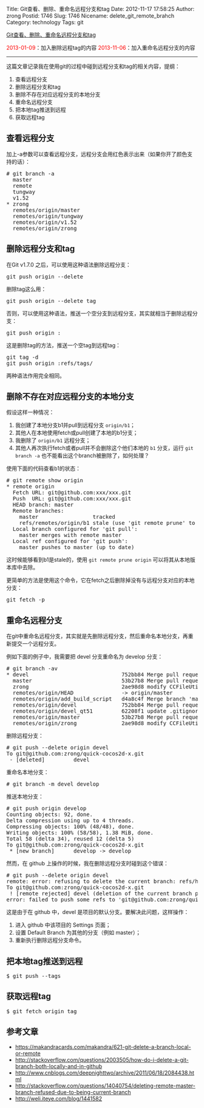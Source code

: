 Title: Git查看、删除、重命名远程分支和tag
Date: 2012-11-17 17:58:25
Author: zrong
Postid: 1746
Slug: 1746
Nicename: delete_git_remote_brahch
Category: technology
Tags: git

[Git查看、删除、重命名远程分支和tag](http://zengrong.net/post/1746.htm)

<span style="color:red;">2013-01-09</span>：加入删除远程tag的内容
<span style="color:red;">2013-11-06</span>：加入重命名远程分支的内容
<hr>

这篇文章记录我在使用git的过程中碰到远程分支和tag的相关内容，提纲：

1. 查看远程分支
1. 删除远程分支和tag
1. 删除不存在对应远程分支的本地分支
1. 重命名远程分支
1. 把本地tag推送到远程
1. 获取远程tag


## 查看远程分支

加上-a参数可以查看远程分支，远程分支会用红色表示出来（如果你开了颜色支持的话）：
<pre lang="BASH">
# git branch -a
  master
  remote
  tungway
  v1.52
* zrong
  remotes/origin/master
  remotes/origin/tungway
  remotes/origin/v1.52
  remotes/origin/zrong
</pre>

## 删除远程分支和tag

在Git v1.7.0 之后，可以使用这种语法删除远程分支：

<pre lang="BASH">
git push origin --delete <branchName>
</pre>

删除tag这么用：

<pre lang="BASH">
git push origin --delete tag <tagname>
</pre>
<!--more-->
否则，可以使用这种语法，推送一个空分支到远程分支，其实就相当于删除远程分支：

<pre lang="BASH">
git push origin :<branchName>
</pre>

这是删除tag的方法，推送一个空tag到远程tag：
<pre lang="BASH">
git tag -d <tagname>
git push origin :refs/tags/<tagname>
</pre>

两种语法作用完全相同。

## 删除不存在对应远程分支的本地分支

假设这样一种情况：
1. 我创建了本地分支b1并pull到远程分支 `origin/b1`；
2. 其他人在本地使用fetch或pull创建了本地的b1分支；
3. 我删除了 `origin/b1` 远程分支；
4. 其他人再次执行fetch或者pull并不会删除这个他们本地的 `b1` 分支，运行 `git branch -a` 也不能看出这个branch被删除了，如何处理？

使用下面的代码查看b1的状态：

<pre lang="BASH">
# git remote show origin
* remote origin
  Fetch URL: git@github.com:xxx/xxx.git
  Push  URL: git@github.com:xxx/xxx.git
  HEAD branch: master
  Remote branches:
    master                 tracked
    refs/remotes/origin/b1 stale (use 'git remote prune' to remove)
  Local branch configured for 'git pull':
    master merges with remote master
  Local ref configured for 'git push':
    master pushes to master (up to date)
</pre>

这时候能够看到b1是stale的，使用 `git remote prune origin` 可以将其从本地版本库中去除。

更简单的方法是使用这个命令，它在fetch之后删除掉没有与远程分支对应的本地分支：

<pre lang="BASH">
git fetch -p
</pre>

## 重命名远程分支

在git中重命名远程分支，其实就是先删除远程分支，然后重命名本地分支，再重新提交一个远程分支。

例如下面的例子中，我需要把 devel 分支重命名为 develop 分支：

<pre lang="BASH">
# git branch -av
* devel                             752bb84 Merge pull request #158 from Gwill/devel
  master                            53b27b8 Merge pull request #138 from tdlrobin/master
  zrong                             2ae98d8 modify CCFileUtils, export getFileData
  remotes/origin/HEAD               -> origin/master
  remotes/origin/add_build_script   d4a8c4f Merge branch 'master' into add_build_script
  remotes/origin/devel              752bb84 Merge pull request #158 from Gwill/devel
  remotes/origin/devel_qt51         62208f1 update .gitignore
  remotes/origin/master             53b27b8 Merge pull request #138 from tdlrobin/master
  remotes/origin/zrong              2ae98d8 modify CCFileUtils, export getFileData
</pre>

删除远程分支：

<pre lang="BASH">
# git push --delete origin devel
To git@github.com:zrong/quick-cocos2d-x.git
 - [deleted]         devel
</pre>

重命名本地分支： 

<pre lang="BASH">
# git branch -m devel develop
</pre>

推送本地分支：

<pre lang="BASH">
# git push origin develop
Counting objects: 92, done.
Delta compression using up to 4 threads.
Compressing objects: 100% (48/48), done.
Writing objects: 100% (58/58), 1.38 MiB, done.
Total 58 (delta 34), reused 12 (delta 5)
To git@github.com:zrong/quick-cocos2d-x.git
 * [new branch]      develop -> develop
</pre>

然而，在 github 上操作的时候，我在删除远程分支时碰到这个错误：

<pre lang="BASH">
# git push --delete origin devel
remote: error: refusing to delete the current branch: refs/heads/devel
To git@github.com:zrong/quick-cocos2d-x.git
 ! [remote rejected] devel (deletion of the current branch prohibited)
error: failed to push some refs to 'git@github.com:zrong/quick-cocos2d-x.git'
</pre>

这是由于在 github 中，devel 是项目的默认分支。要解决此问题，这样操作：

1. 进入 github 中该项目的 Settings 页面；
2. 设置 Default Branch 为其他的分支（例如 master）；
3. 重新执行删除远程分支命令。

## 把本地tag推送到远程

<pre lang="BASH">
$ git push --tags
</pre>

## 获取远程tag

<pre lang="BASH">
$ git fetch origin tag <tagname>
</pre>

## 参考文章

* <https://makandracards.com/makandra/621-git-delete-a-branch-local-or-remote>
* <http://stackoverflow.com/questions/2003505/how-do-i-delete-a-git-branch-both-locally-and-in-github>
* <http://www.cnblogs.com/deepnighttwo/archive/2011/06/18/2084438.html>
* <http://stackoverflow.com/questions/14040754/deleting-remote-master-branch-refused-due-to-being-current-branch>
* <http://weli.iteye.com/blog/1441582>
